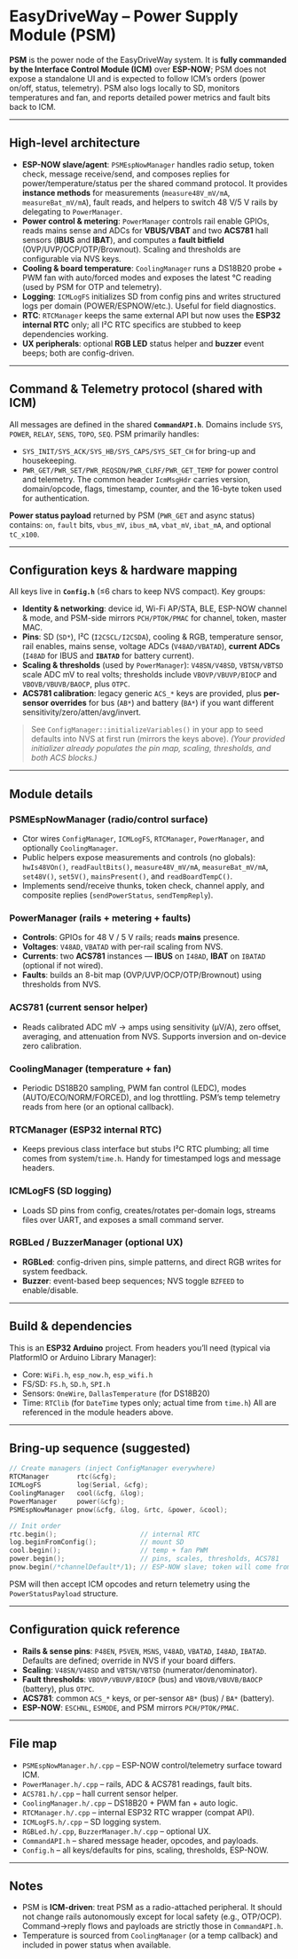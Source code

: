 # EasyDriveWay – Power Supply Module (PSM)

**PSM** is the power node of the EasyDriveWay system. It is **fully commanded by the Interface Control Module (ICM)** over **ESP-NOW**; PSM does not expose a standalone UI and is expected to follow ICM’s orders (power on/off, status, telemetry). PSM also logs locally to SD, monitors temperatures and fan, and reports detailed power metrics and fault bits back to ICM. &#x20;

---

## High-level architecture

* **ESP-NOW slave/agent**: `PSMEspNowManager` handles radio setup, token check, message receive/send, and composes replies for power/temperature/status per the shared command protocol. It provides **instance methods** for measurements (`measure48V_mV/mA`, `measureBat_mV/mA`), fault reads, and helpers to switch 48 V/5 V rails by delegating to `PowerManager`.&#x20;
* **Power control & metering**: `PowerManager` controls rail enable GPIOs, reads mains sense and ADCs for **VBUS/VBAT** and two **ACS781** hall sensors (**IBUS** and **IBAT**), and computes a **fault bitfield** (OVP/UVP/OCP/OTP/Brownout). Scaling and thresholds are configurable via NVS keys.&#x20;
* **Cooling & board temperature**: `CoolingManager` runs a DS18B20 probe + PWM fan with auto/forced modes and exposes the latest °C reading (used by PSM for OTP and telemetry).&#x20;
* **Logging**: `ICMLogFS` initializes SD from config pins and writes structured logs per domain (POWER/ESPNOW/etc.). Useful for field diagnostics.&#x20;
* **RTC**: `RTCManager` keeps the same external API but now uses the **ESP32 internal RTC** only; all I²C RTC specifics are stubbed to keep dependencies working.&#x20;
* **UX peripherals**: optional **RGB LED** status helper and **buzzer** event beeps; both are config-driven. &#x20;

---

## Command & Telemetry protocol (shared with ICM)

All messages are defined in the shared **`CommandAPI.h`**. Domains include `SYS`, `POWER`, `RELAY`, `SENS`, `TOPO`, `SEQ`. PSM primarily handles:

* `SYS_INIT/SYS_ACK/SYS_HB/SYS_CAPS/SYS_SET_CH` for bring-up and housekeeping.
* `PWR_GET/PWR_SET/PWR_REQSDN/PWR_CLRF/PWR_GET_TEMP` for power control and telemetry.
  The common header `IcmMsgHdr` carries version, domain/opcode, flags, timestamp, counter, and the 16-byte token used for authentication.&#x20;

**Power status payload** returned by PSM (`PWR_GET` and async status) contains:
`on`, `fault` bits, `vbus_mV`, `ibus_mA`, `vbat_mV`, `ibat_mA`, and optional `tC_x100`.&#x20;

---

## Configuration keys & hardware mapping

All keys live in **`Config.h`** (≤6 chars to keep NVS compact). Key groups:

* **Identity & networking**: device id, Wi-Fi AP/STA, BLE, ESP-NOW channel & mode, and PSM-side mirrors `PCH/PTOK/PMAC` for channel, token, master MAC.&#x20;
* **Pins**: SD (`SD*`), I²C (`I2CSCL/I2CSDA`), cooling & RGB, temperature sensor, rail enables, mains sense, voltage ADCs (`V48AD/VBATAD`), **current ADCs** (`I48AD` for IBUS and **`IBATAD`** for battery current).&#x20;
* **Scaling & thresholds** (used by `PowerManager`): `V48SN/V48SD`, `VBTSN/VBTSD` scale ADC mV to real volts; thresholds include `VBOVP/VBUVP/BIOCP` and `VBOVB/VBUVB/BAOCP`, plus `OTPC`.&#x20;
* **ACS781 calibration**: legacy generic `ACS_*` keys are provided, plus **per-sensor overrides** for bus (`AB*`) and battery (`BA*`) if you want different sensitivity/zero/atten/avg/invert.&#x20;

> See `ConfigManager::initializeVariables()` in your app to seed defaults into NVS at first run (mirrors the keys above). *(Your provided initializer already populates the pin map, scaling, thresholds, and both ACS blocks.)*&#x20;

---

## Module details

### PSMEspNowManager (radio/control surface)

* Ctor wires `ConfigManager`, `ICMLogFS`, `RTCManager`, `PowerManager`, and optionally `CoolingManager`.
* Public helpers expose measurements and controls (no globals):
  `hwIs48VOn()`, `readFaultBits()`, `measure48V_mV/mA`, `measureBat_mV/mA`, `set48V()`, `set5V()`, `mainsPresent()`, and `readBoardTempC()`.
* Implements send/receive thunks, token check, channel apply, and composite replies (`sendPowerStatus`, `sendTempReply`).&#x20;

### PowerManager (rails + metering + faults)

* **Controls**: GPIOs for 48 V / 5 V rails; reads **mains** presence.
* **Voltages**: `V48AD`, `VBATAD` with per-rail scaling from NVS.
* **Currents**: two **ACS781** instances — **IBUS** on `I48AD`, **IBAT** on `IBATAD` (optional if not wired).
* **Faults**: builds an 8-bit map (OVP/UVP/OCP/OTP/Brownout) using thresholds from NVS.&#x20;

### ACS781 (current sensor helper)

* Reads calibrated ADC mV → amps using sensitivity (µV/A), zero offset, averaging, and attenuation from NVS. Supports inversion and on-device zero calibration.&#x20;

### CoolingManager (temperature + fan)

* Periodic DS18B20 sampling, PWM fan control (LEDC), modes (AUTO/ECO/NORM/FORCED), and log throttling. PSM’s temp telemetry reads from here (or an optional callback).&#x20;

### RTCManager (ESP32 internal RTC)

* Keeps previous class interface but stubs I²C RTC plumbing; all time comes from system/`time.h`. Handy for timestamped logs and message headers.&#x20;

### ICMLogFS (SD logging)

* Loads SD pins from config, creates/rotates per-domain logs, streams files over UART, and exposes a small command server.&#x20;

### RGBLed / BuzzerManager (optional UX)

* **RGBLed**: config-driven pins, simple patterns, and direct RGB writes for system feedback.
* **Buzzer**: event-based beep sequences; NVS toggle `BZFEED` to enable/disable. &#x20;

---

## Build & dependencies

This is an **ESP32 Arduino** project. From headers you’ll need (typical via PlatformIO or Arduino Library Manager):

* Core: `WiFi.h`, `esp_now.h`, `esp_wifi.h`
* FS/SD: `FS.h`, `SD.h`, `SPI.h`
* Sensors: `OneWire`, `DallasTemperature` (for DS18B20)
* Time: `RTClib` (for `DateTime` types only; actual time from `time.h`)
  All are referenced in the module headers above.  &#x20;

---

## Bring-up sequence (suggested)

```cpp
// Create managers (inject ConfigManager everywhere)
RTCManager       rtc(&cfg);
ICMLogFS         log(Serial, &cfg);
CoolingManager   cool(&cfg, &log);
PowerManager     power(&cfg);
PSMEspNowManager pnow(&cfg, &log, &rtc, &power, &cool);

// Init order
rtc.begin();                     // internal RTC
log.beginFromConfig();           // mount SD
cool.begin();                    // temp + fan PWM
power.begin();                   // pins, scales, thresholds, ACS781
pnow.begin(/*channelDefault*/1); // ESP-NOW slave; token will come from ICM
```

PSM will then accept ICM opcodes and return telemetry using the `PowerStatusPayload` structure. &#x20;

---

## Configuration quick reference

* **Rails & sense pins**: `P48EN`, `P5VEN`, `MSNS`, `V48AD`, `VBATAD`, `I48AD`, `IBATAD`. Defaults are defined; override in NVS if your board differs.&#x20;
* **Scaling**: `V48SN/V48SD` and `VBTSN/VBTSD` (numerator/denominator).&#x20;
* **Fault thresholds**: `VBOVP/VBUVP/BIOCP` (bus) and `VBOVB/VBUVB/BAOCP` (battery), plus `OTPC`.&#x20;
* **ACS781**: common `ACS_*` keys, or per-sensor `AB*` (bus) / `BA*` (battery).&#x20;
* **ESP-NOW**: `ESCHNL`, `ESMODE`, and PSM mirrors `PCH/PTOK/PMAC`.&#x20;

---

## File map

* `PSMEspNowManager.h/.cpp` – ESP-NOW control/telemetry surface toward ICM.&#x20;
* `PowerManager.h/.cpp` – rails, ADC & ACS781 readings, fault bits.&#x20;
* `ACS781.h/.cpp` – hall current sensor helper.&#x20;
* `CoolingManager.h/.cpp` – DS18B20 + PWM fan + auto logic.&#x20;
* `RTCManager.h/.cpp` – internal ESP32 RTC wrapper (compat API).&#x20;
* `ICMLogFS.h/.cpp` – SD logging system.&#x20;
* `RGBLed.h/.cpp`, `BuzzerManager.h/.cpp` – optional UX. &#x20;
* `CommandAPI.h` – shared message header, opcodes, and payloads.&#x20;
* `Config.h` – all keys/defaults for pins, scaling, thresholds, ESP-NOW.&#x20;

---

## Notes

* PSM is **ICM-driven**: treat PSM as a radio-attached peripheral. It should not change rails autonomously except for local safety (e.g., OTP/OCP). Command→reply flows and payloads are strictly those in `CommandAPI.h`.&#x20;
* Temperature is sourced from `CoolingManager` (or a temp callback) and included in power status when available.&#x20;

